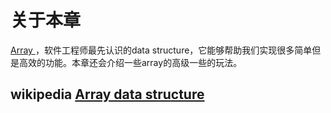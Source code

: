 # 关于本章

[Array ](https://en.wikipedia.org/wiki/Array_data_structure)，软件工程师最先认识的data structure，它能够帮助我们实现很多简单但是高效的功能。本章还会介绍一些array的高级一些的玩法。



## wikipedia [Array data structure](https://en.wikipedia.org/wiki/Array_data_structure)

